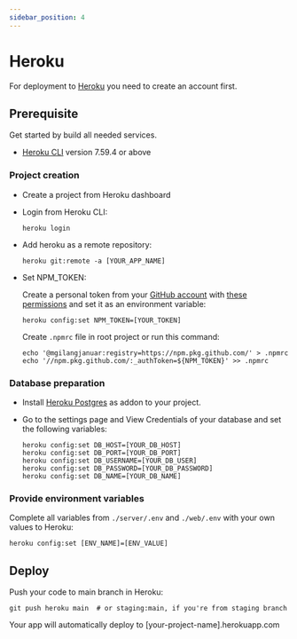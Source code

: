 ```yaml
---
sidebar_position: 4
---
```


# Heroku

For deployment to [Heroku](https://heroku.com/) you need to create an account first.

## Prerequisite

Get started by build all needed services.

- [Heroku CLI](https://devcenter.heroku.com/articles/heroku-cli) version 7.59.4 or above

### Project creation

- Create a project from Heroku dashboard
- Login from Heroku CLI:

  ```shell
  heroku login
  ```
- Add heroku as a remote repository:

  ```shell
  heroku git:remote -a [YOUR_APP_NAME]
  ```
- Set NPM_TOKEN:

  Create a personal token from your [GitHub account](https://docs.github.com/en/authentication/keeping-your-account-and-data-secure/creating-a-personal-access-token) with [these permissions](https://docs.github.com/en/packages/learn-github-packages/about-permissions-for-github-packages#about-scopes-and-permissions-for-package-registries) and set it as an environment variable:

  ```shell
  heroku config:set NPM_TOKEN=[YOUR_TOKEN]
  ```

  Create `.npmrc` file in root project or run this command:

  ```shell
  echo '@mgilangjanuar:registry=https://npm.pkg.github.com/' > .npmrc
  echo '//npm.pkg.github.com/:_authToken=${NPM_TOKEN}' >> .npmrc
  ```

### Database preparation

- Install [Heroku Postgres](https://elements.heroku.com/addons/heroku-postgresql) as addon to your project.
- Go to the settings page and View Credentials of your database and set the following variables:

  ```shell
  heroku config:set DB_HOST=[YOUR_DB_HOST]
  heroku config:set DB_PORT=[YOUR_DB_PORT]
  heroku config:set DB_USERNAME=[YOUR_DB_USER]
  heroku config:set DB_PASSWORD=[YOUR_DB_PASSWORD]
  heroku config:set DB_NAME=[YOUR_DB_NAME]
  ```

### Provide environment variables

Complete all variables from `./server/.env` and `./web/.env` with your own values to Heroku:

```shell
heroku config:set [ENV_NAME]=[ENV_VALUE]
```

## Deploy

Push your code to main branch in Heroku:

```shell
git push heroku main  # or staging:main, if you're from staging branch
```

Your app will automatically deploy to [your-project-name].herokuapp.com